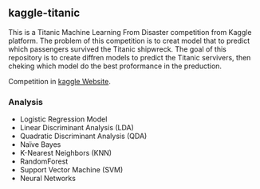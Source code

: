 ## kaggle-titanic

This is a Titanic Machine Learning From Disaster competition from  Kaggle platform. The problem of this competition is to creat model that to predict which passengers survived the Titanic shipwreck. The goal of this repository is to create diffren models to predict the Titanic servivers, then cheking which model do the best proformance in the preduction.


Competition in [kaggle Website](https://www.kaggle.com/c/titanic).

### Analysis 
* Logistic Regression Model
* Linear Discriminant Analysis (LDA)
* Quadratic Discriminant Analysis (QDA)
* Naïve Bayes
* K-Nearest Neighbors (KNN)
*  RandomForest
*  Support Vector Machine (SVM)
*  Neural Networks
